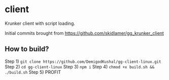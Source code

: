 # client
Krunker client with script loading.

Initial commits brought from https://github.com/skidlamer/gg_krunker_client


## How to build?
Step 1)
`git clone https://github.com/DemigodKushal/gg-client-linux.git`
Step 2)
`cd gg-client-linux`
Step 3)
`npm i`
Step 4)
`chmod +x build.sh && ./build.sh`
Step 5)
PROFIT


